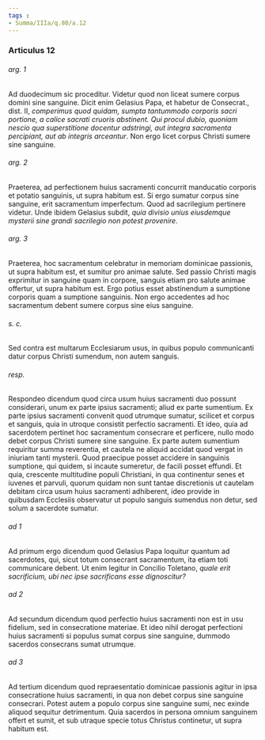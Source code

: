```yaml
---
tags : 
- Summa/IIIa/q.80/a.12
---
```


### Articulus 12

###### arg. 1
Ad duodecimum sic proceditur. Videtur quod non liceat sumere corpus domini sine sanguine. Dicit enim Gelasius Papa, et habetur de Consecrat., dist. II, *comperimus quod quidam, sumpta tantummodo corporis sacri portione, a calice sacrati cruoris abstinent. Qui procul dubio, quoniam nescio qua superstitione docentur adstringi, aut integra sacramenta percipiant, aut ab integris arceantur*. Non ergo licet corpus Christi sumere sine sanguine.

###### arg. 2
Praeterea, ad perfectionem huius sacramenti concurrit manducatio corporis et potatio sanguinis, ut supra habitum est. Si ergo sumatur corpus sine sanguine, erit sacramentum imperfectum. Quod ad sacrilegium pertinere videtur. Unde ibidem Gelasius subdit, *quia divisio unius eiusdemque mysterii sine grandi sacrilegio non potest provenire*.

###### arg. 3
Praeterea, hoc sacramentum celebratur in memoriam dominicae passionis, ut supra habitum est, et sumitur pro animae salute. Sed passio Christi magis exprimitur in sanguine quam in corpore, sanguis etiam pro salute animae offertur, ut supra habitum est. Ergo potius esset abstinendum a sumptione corporis quam a sumptione sanguinis. Non ergo accedentes ad hoc sacramentum debent sumere corpus sine eius sanguine.

###### s. c.
Sed contra est multarum Ecclesiarum usus, in quibus populo communicanti datur corpus Christi sumendum, non autem sanguis.

###### resp.
Respondeo dicendum quod circa usum huius sacramenti duo possunt considerari, unum ex parte ipsius sacramenti; aliud ex parte sumentium. Ex parte ipsius sacramenti convenit quod utrumque sumatur, scilicet et corpus et sanguis, quia in utroque consistit perfectio sacramenti. Et ideo, quia ad sacerdotem pertinet hoc sacramentum consecrare et perficere, nullo modo debet corpus Christi sumere sine sanguine. Ex parte autem sumentium requiritur summa reverentia, et cautela ne aliquid accidat quod vergat in iniuriam tanti mysterii. Quod praecipue posset accidere in sanguinis sumptione, qui quidem, si incaute sumeretur, de facili posset effundi. Et quia, crescente multitudine populi Christiani, in qua continentur senes et iuvenes et parvuli, quorum quidam non sunt tantae discretionis ut cautelam debitam circa usum huius sacramenti adhiberent, ideo provide in quibusdam Ecclesiis observatur ut populo sanguis sumendus non detur, sed solum a sacerdote sumatur.

###### ad 1
Ad primum ergo dicendum quod Gelasius Papa loquitur quantum ad sacerdotes, qui, sicut totum consecrant sacramentum, ita etiam toti communicare debent. Ut enim legitur in Concilio Toletano, *quale erit sacrificium, ubi nec ipse sacrificans esse dignoscitur?*

###### ad 2
Ad secundum dicendum quod perfectio huius sacramenti non est in usu fidelium, sed in consecratione materiae. Et ideo nihil derogat perfectioni huius sacramenti si populus sumat corpus sine sanguine, dummodo sacerdos consecrans sumat utrumque.

###### ad 3
Ad tertium dicendum quod repraesentatio dominicae passionis agitur in ipsa consecratione huius sacramenti, in qua non debet corpus sine sanguine consecrari. Potest autem a populo corpus sine sanguine sumi, nec exinde aliquod sequitur detrimentum. Quia sacerdos in persona omnium sanguinem offert et sumit, et sub utraque specie totus Christus continetur, ut supra habitum est.

